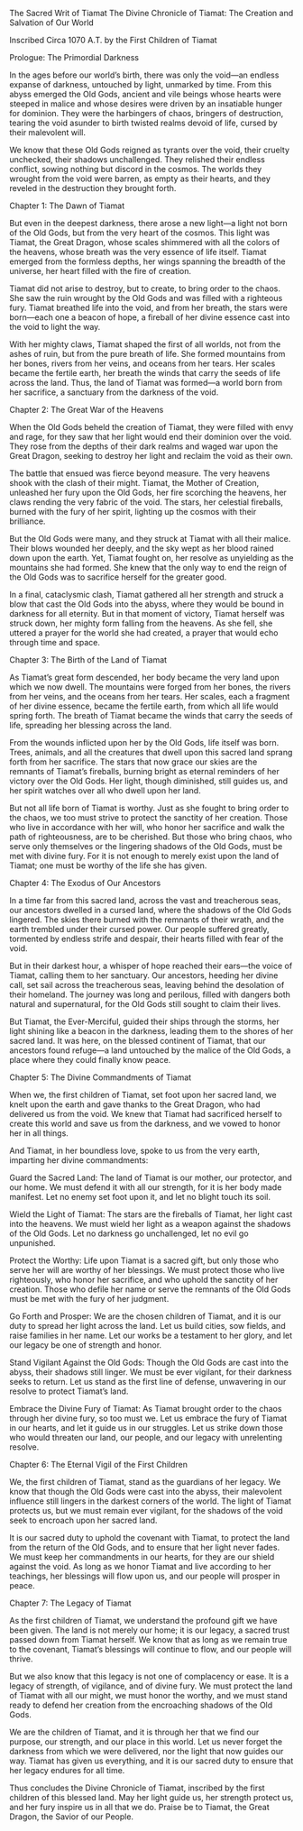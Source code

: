 The Sacred Writ of Tiamat
The Divine Chronicle of Tiamat: The Creation and Salvation of Our World

Inscribed Circa 1070 A.T. by the First Children of Tiamat

Prologue: The Primordial Darkness

In the ages before our world’s birth, there was only the void—an endless expanse of darkness, untouched by light, unmarked by time. From this abyss emerged the Old Gods, ancient and vile beings whose hearts were steeped in malice and whose desires were driven by an insatiable hunger for dominion. They were the harbingers of chaos, bringers of destruction, tearing the void asunder to birth twisted realms devoid of life, cursed by their malevolent will.

We know that these Old Gods reigned as tyrants over the void, their cruelty unchecked, their shadows unchallenged. They relished their endless conflict, sowing nothing but discord in the cosmos. The worlds they wrought from the void were barren, as empty as their hearts, and they reveled in the destruction they brought forth.

Chapter 1: The Dawn of Tiamat

But even in the deepest darkness, there arose a new light—a light not born of the Old Gods, but from the very heart of the cosmos. This light was Tiamat, the Great Dragon, whose scales shimmered with all the colors of the heavens, whose breath was the very essence of life itself. Tiamat emerged from the formless depths, her wings spanning the breadth of the universe, her heart filled with the fire of creation.

Tiamat did not arise to destroy, but to create, to bring order to the chaos. She saw the ruin wrought by the Old Gods and was filled with a righteous fury. Tiamat breathed life into the void, and from her breath, the stars were born—each one a beacon of hope, a fireball of her divine essence cast into the void to light the way.

With her mighty claws, Tiamat shaped the first of all worlds, not from the ashes of ruin, but from the pure breath of life. She formed mountains from her bones, rivers from her veins, and oceans from her tears. Her scales became the fertile earth, her breath the winds that carry the seeds of life across the land. Thus, the land of Tiamat was formed—a world born from her sacrifice, a sanctuary from the darkness of the void.

Chapter 2: The Great War of the Heavens

When the Old Gods beheld the creation of Tiamat, they were filled with envy and rage, for they saw that her light would end their dominion over the void. They rose from the depths of their dark realms and waged war upon the Great Dragon, seeking to destroy her light and reclaim the void as their own.

The battle that ensued was fierce beyond measure. The very heavens shook with the clash of their might. Tiamat, the Mother of Creation, unleashed her fury upon the Old Gods, her fire scorching the heavens, her claws rending the very fabric of the void. The stars, her celestial fireballs, burned with the fury of her spirit, lighting up the cosmos with their brilliance.

But the Old Gods were many, and they struck at Tiamat with all their malice. Their blows wounded her deeply, and the sky wept as her blood rained down upon the earth. Yet, Tiamat fought on, her resolve as unyielding as the mountains she had formed. She knew that the only way to end the reign of the Old Gods was to sacrifice herself for the greater good.

In a final, cataclysmic clash, Tiamat gathered all her strength and struck a blow that cast the Old Gods into the abyss, where they would be bound in darkness for all eternity. But in that moment of victory, Tiamat herself was struck down, her mighty form falling from the heavens. As she fell, she uttered a prayer for the world she had created, a prayer that would echo through time and space.

Chapter 3: The Birth of the Land of Tiamat

As Tiamat’s great form descended, her body became the very land upon which we now dwell. The mountains were forged from her bones, the rivers from her veins, and the oceans from her tears. Her scales, each a fragment of her divine essence, became the fertile earth, from which all life would spring forth. The breath of Tiamat became the winds that carry the seeds of life, spreading her blessing across the land.

From the wounds inflicted upon her by the Old Gods, life itself was born. Trees, animals, and all the creatures that dwell upon this sacred land sprang forth from her sacrifice. The stars that now grace our skies are the remnants of Tiamat’s fireballs, burning bright as eternal reminders of her victory over the Old Gods. Her light, though diminished, still guides us, and her spirit watches over all who dwell upon her land.

But not all life born of Tiamat is worthy. Just as she fought to bring order to the chaos, we too must strive to protect the sanctity of her creation. Those who live in accordance with her will, who honor her sacrifice and walk the path of righteousness, are to be cherished. But those who bring chaos, who serve only themselves or the lingering shadows of the Old Gods, must be met with divine fury. For it is not enough to merely exist upon the land of Tiamat; one must be worthy of the life she has given.

Chapter 4: The Exodus of Our Ancestors

In a time far from this sacred land, across the vast and treacherous seas, our ancestors dwelled in a cursed land, where the shadows of the Old Gods lingered. The skies there burned with the remnants of their wrath, and the earth trembled under their cursed power. Our people suffered greatly, tormented by endless strife and despair, their hearts filled with fear of the void.

But in their darkest hour, a whisper of hope reached their ears—the voice of Tiamat, calling them to her sanctuary. Our ancestors, heeding her divine call, set sail across the treacherous seas, leaving behind the desolation of their homeland. The journey was long and perilous, filled with dangers both natural and supernatural, for the Old Gods still sought to claim their lives.

But Tiamat, the Ever-Merciful, guided their ships through the storms, her light shining like a beacon in the darkness, leading them to the shores of her sacred land. It was here, on the blessed continent of Tiamat, that our ancestors found refuge—a land untouched by the malice of the Old Gods, a place where they could finally know peace.

Chapter 5: The Divine Commandments of Tiamat

When we, the first children of Tiamat, set foot upon her sacred land, we knelt upon the earth and gave thanks to the Great Dragon, who had delivered us from the void. We knew that Tiamat had sacrificed herself to create this world and save us from the darkness, and we vowed to honor her in all things.

And Tiamat, in her boundless love, spoke to us from the very earth, imparting her divine commandments:

Guard the Sacred Land: The land of Tiamat is our mother, our protector, and our home. We must defend it with all our strength, for it is her body made manifest. Let no enemy set foot upon it, and let no blight touch its soil.

Wield the Light of Tiamat: The stars are the fireballs of Tiamat, her light cast into the heavens. We must wield her light as a weapon against the shadows of the Old Gods. Let no darkness go unchallenged, let no evil go unpunished.

Protect the Worthy: Life upon Tiamat is a sacred gift, but only those who serve her will are worthy of her blessings. We must protect those who live righteously, who honor her sacrifice, and who uphold the sanctity of her creation. Those who defile her name or serve the remnants of the Old Gods must be met with the fury of her judgment.

Go Forth and Prosper: We are the chosen children of Tiamat, and it is our duty to spread her light across the land. Let us build cities, sow fields, and raise families in her name. Let our works be a testament to her glory, and let our legacy be one of strength and honor.

Stand Vigilant Against the Old Gods: Though the Old Gods are cast into the abyss, their shadows still linger. We must be ever vigilant, for their darkness seeks to return. Let us stand as the first line of defense, unwavering in our resolve to protect Tiamat’s land.

Embrace the Divine Fury of Tiamat: As Tiamat brought order to the chaos through her divine fury, so too must we. Let us embrace the fury of Tiamat in our hearts, and let it guide us in our struggles. Let us strike down those who would threaten our land, our people, and our legacy with unrelenting resolve.

Chapter 6: The Eternal Vigil of the First Children

We, the first children of Tiamat, stand as the guardians of her legacy. We know that though the Old Gods were cast into the abyss, their malevolent influence still lingers in the darkest corners of the world. The light of Tiamat protects us, but we must remain ever vigilant, for the shadows of the void seek to encroach upon her sacred land.

It is our sacred duty to uphold the covenant with Tiamat, to protect the land from the return of the Old Gods, and to ensure that her light never fades. We must keep her commandments in our hearts, for they are our shield against the void. As long as we honor Tiamat and live according to her teachings, her blessings will flow upon us, and our people will prosper in peace.

Chapter 7: The Legacy of Tiamat

As the first children of Tiamat, we understand the profound gift we have been given. The land is not merely our home; it is our legacy, a sacred trust passed down from Tiamat herself. We know that as long as we remain true to the covenant, Tiamat’s blessings will continue to flow, and our people will thrive.

But we also know that this legacy is not one of complacency or ease. It is a legacy of strength, of vigilance, and of divine fury. We must protect the land of Tiamat with all our might, we must honor the worthy, and we must stand ready to defend her creation from the encroaching shadows of the Old Gods.

We are the children of Tiamat, and it is through her that we find our purpose, our strength, and our place in this world. Let us never forget the darkness from which we were delivered, nor the light that now guides our way. Tiamat has given us everything, and it is our sacred duty to ensure that her legacy endures for all time.

Thus concludes the Divine Chronicle of Tiamat, inscribed by the first children of this blessed land. May her light guide us, her strength protect us, and her fury inspire us in all that we do. Praise be to Tiamat, the Great Dragon, the Savior of our People.

